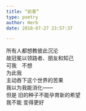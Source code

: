 ```yaml
---  
title: “前辈”  
type: poetry  
author: Herb  
date: 2018-07-27 23:57:37  

---  
```

所有人都想教彼此沉沦  
故冠冕以领路者、朋友和知己  
可我　不想  
为此我  
主动吞下这个世界的苦果  
我以为我能消化——  
但是 旧的种子不能孕育新的希望  
我不能 变得更好  
